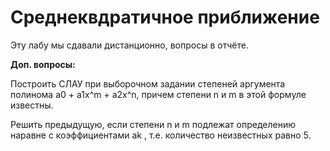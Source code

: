 # Среднеквдратичное приближение

Эту лабу мы сдавали дистанционно, вопросы в отчёте.

**Доп. вопросы:**

Построить СЛАУ при выборочном задании степеней аргумента полинома a0 + a1x^m + a2x^n, причем степени n и m в этой формуле известны.


Решить предыдущую, если степени n и m подлежат определению наравне с коэффициентами ak , т.е. количество неизвестных равно 5.
